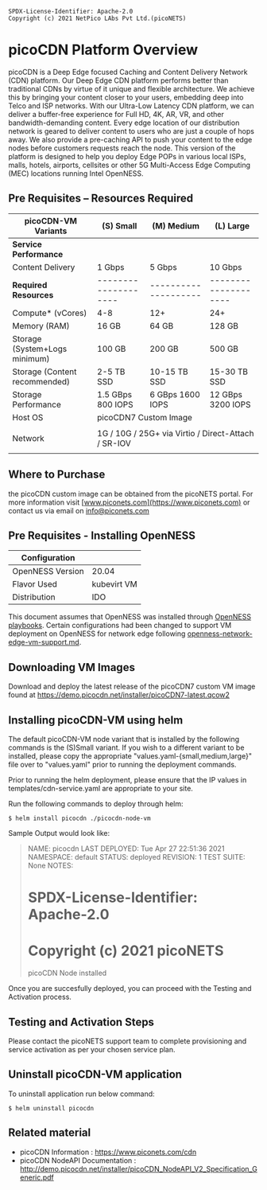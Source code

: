 ```text
SPDX-License-Identifier: Apache-2.0
Copyright (c) 2021 NetPico LAbs Pvt Ltd.(picoNETS)
```


# **picoCDN Platform Overview**
picoCDN is a Deep Edge focused Caching and Content Delivery Network (CDN) platform. Our Deep Edge CDN platform performs better than traditional CDNs by virtue of it unique and flexible architecture. We achieve this by bringing your content closer to your users, embedding deep into Telco and ISP networks.  With our Ultra-Low Latency CDN platform, we can deliver a buffer-free experience for Full HD, 4K, AR, VR, and other bandwidth-demanding content. Every edge location of our distribution network is geared to deliver content to users who are just a couple of hops away. We also provide a pre-caching API to push your content to the edge nodes before customers requests reach the node. This version of the platform is designed to help you deploy Edge POPs in various local ISPs, malls, hotels, airports, cellsites or other 5G Multi-Access Edge Computing (MEC) locations running Intel OpenNESS.


## **Pre Requisites – Resources Required**

| **picoCDN-VM Variants**       | **(S) Small**        | **(M) Medium**       | **(L) Large**        |
| ----------------------------- | -------------------- | -------------------- | -------------------- |
| **Service Performance**       |                      |                      |                      |
| Content Delivery              | 1  Gbps              | 5  Gbps              | 10  Gbps             |
| **Required Resources**        | -------------------- | -------------------- | -------------------- |
| Compute* (vCores)             | 4-8                  | 12+                  | 24+                  |
| Memory (RAM)                  | 16 GB                | 64 GB                | 128 GB               |
| Storage (System+Logs minimum) | 100  GB              | 200  GB              | 500  GB              |
| Storage (Content recommended) | 2-5 TB SSD           | 10-15 TB SSD         | 15-30 TB SSD         |
| Storage Performance           | 1.5 GBps  800 IOPS   | 6 GBps   1600 IOPS   | 12 GBps    3200 IOPS |
| Host OS                       <td colspan=3>picoCDN7 Custom Image</td></tr>
| Network                       <td colspan=3>1G / 10G / 25G+ via  Virtio / Direct-Attach / SR-IOV</td></tr>


## **Where to Purchase**

the picoCDN custom image can be obtained from the picoNETS portal. For more information visit [www.piconets.com](https://www.piconets.com) or contact us via email on info@piconets.com


## Pre Requisites - Installing OpenNESS

|**Configuration**                   |                       |
|  ----------------------------------|-----------------------|
| OpenNESS Version                   | 20.04                 |
| Flavor Used 			     | kubevirt VM           |
| Distribution	                     | IDO       	     |

This document assumes that OpenNESS was installed through [OpenNESS playbooks](https://github.com/open-ness/specs/blob/master/doc/getting-started/network-edge/controller-edge-node-setup.md). Certain configurations had been changed to support VM deployment on OpenNESS for network edge following [openness-network-edge-vm-support.md](https://github.com/open-ness/specs/blob/master/doc/applications-onboard/openness-network-edge-vm-support.md).

## Downloading VM Images

Download and deploy the latest release of the picoCDN7 custom VM image found at https://demo.picocdn.net/installer/picoCDN7-latest.qcow2

## Installing picoCDN-VM using helm

The default picoCDN-VM node variant that is installed by the following commands is the (S)Small variant. If you wish to a different variant to be installed, please copy the appropriate "values.yaml-{small,medium,large}" file over to "values.yaml" prior to running the deployment commands.

Prior to running the helm deployment, please ensure that the IP values in templates/cdn-service.yaml are appropriate to your site.

Run the following commands to deploy through helm:

```shell
$ helm install picocdn ./picocdn-node-vm
```

 Sample Output would look like:

>  NAME: picocdn
>  LAST DEPLOYED: Tue Apr 27 22:51:36 2021
>  NAMESPACE: default
>  STATUS: deployed
>  REVISION: 1
>  TEST SUITE: None
>  NOTES:
>  # SPDX-License-Identifier: Apache-2.0
>  # Copyright (c) 2021 picoNETS
>  picoCDN Node installed

Once you are succesfully deployed, you can proceed with the Testing and Activation process.

## Testing and Activation Steps

Please contact the picoNETS support team to complete provisioning and service activation as per your chosen service plan.

## Uninstall picoCDN-VM application
To uninstall application run below command:

```shell    
$ helm uninstall picocdn
```

## **Related material**
* picoCDN Information : https://www.piconets.com/cdn
* picoCDN NodeAPI Documentation : http://demo.picocdn.net/installer/picoCDN_NodeAPI_V2_Specification_Generic.pdf
